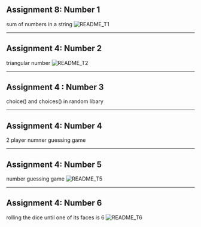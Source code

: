 ## Assignment 8: Number 1
sum of numbers in a string
![README_T1](https://github.com/Tahahokmabadi/python_assignments/assets/137491279/83a89f28-9635-448e-9dde-8fd71ddaf80a)
__________
## Assignment 4: Number 2
triangular number
![README_T2](https://github.com/Tahahokmabadi/python_assignments/assets/137491279/34677fe9-3ec7-4a2a-944e-ee1a8afe75e9)
__________
## Assignment 4 : Number 3
choice() and choices() in random libary
__________
## Assignment 4: Number 4
2 player numner guessing game
__________
## Assignment 4: Number 5
number guessing game
![README_T5](https://github.com/Tahahokmabadi/python_assignments/assets/137491279/35de049e-11e0-40ec-b984-8cf2b979f4ad)
__________
## Assignment 4: Number 6
rolling the dice until one of its faces is 6
![README_T6](https://github.com/Tahahokmabadi/python_assignments/assets/137491279/61de586b-98a1-437d-872f-0e228ecc9dd5)
